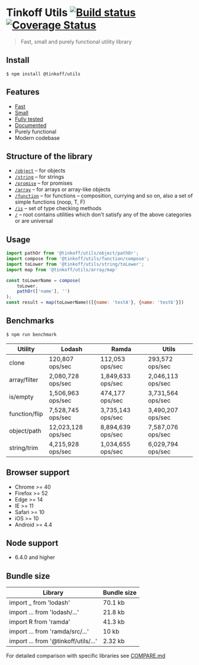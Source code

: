# Tinkoff Utils [![Build status](https://img.shields.io/github/actions/workflow/status/Tinkoff/utils.js/build.yml?branch=master)](https://img.shields.io/github/actions/workflow/status/Tinkoff/utils.js/build.yml?branch=master) [![Coverage Status](https://coveralls.io/repos/github/Tinkoff/utils.js/badge.svg?branch=master&t=CdowK8)](https://coveralls.io/github/Tinkoff/utils.js?branch=master)

> Fast, small and purely functional utility library

## Install
```
$ npm install @tinkoff/utils
```

## Features
- [Fast](#benchmarks)
- [Small](#bundle-size)
- [Fully tested](https://coveralls.io/github/Tinkoff/utils.js)
- [Documented](https://Tinkoff.github.io/utils.js)
- Purely functional
- Modern codebase

## Structure of the library
* [`/object`](https://github.com/Tinkoff/utils.js/tree/master/src/object) – for objects
* [`/string`](https://github.com/Tinkoff/utils.js/tree/master/src/string) – for strings
* [`/promise`](https://github.com/Tinkoff/utils.js/tree/master/src/promise) – for promises
* [`/array`](https://github.com/Tinkoff/utils.js/tree/master/src/array) – for arrays or array-like objects
* [`/function`](https://github.com/Tinkoff/utils.js/tree/master/src/function) – for functions – composition, currying and so on, also a set of simple functions (noop, T, F)
* [`/is`](https://github.com/Tinkoff/utils.js/tree/master/src/is) – set of type checking methods
* [`/`](https://github.com/Tinkoff/utils.js/tree/master/src) – root contains utilities which don't satisfy any of the above categories or are universal

## Usage
```js
import pathOr from '@tinkoff/utils/object/pathOr';
import compose from '@tinkoff/utils/function/compose';
import toLower from '@tinkoff/utils/string/toLower';
import map from '@tinkoff/utils/array/map'

const toLowerName = compose(
    toLower,
    pathOr(['name'], '')
);
const result = map(toLowerName)([{name: 'testA'}, {name: 'testb'}])
```

## Benchmarks
```bash
$ npm run benchmark
```

| Utility | Lodash | Ramda | Utils |
| --- | --- | --- | --- |
| clone | 120,807 ops/sec | 112,053 ops/sec | 293,572 ops/sec |
| array/filter | 2,080,728 ops/sec | 1,849,633 ops/sec | 2,046,113 ops/sec |
| is/empty | 1,506,963 ops/sec | 474,177 ops/sec | 3,731,564 ops/sec |
| function/flip | 7,528,745 ops/sec | 3,735,143 ops/sec | 3,490,207 ops/sec |
| object/path | 12,023,128 ops/sec | 8,894,639 ops/sec | 7,587,076 ops/sec |
| string/trim | 4,215,928 ops/sec | 1,034,655 ops/sec | 6,029,794 ops/sec |

## Browser support

- Chrome >= 40
- Firefox >= 52
- Edge >= 14
- IE >= 11
- Safari >= 10
- iOS >= 10
- Android >= 4.4

## Node support
- 6.4.0 and higher

## Bundle size
| Library | Bundle size |
| --- | --- |
| import _ from 'lodash' | 70.1 kb |
| import ... from 'lodash/...' | 21.8 kb |
| import R from 'ramda' | 41.3 kb |
| import ... from 'ramda/src/...' | 10 kb |
| import ... from '@tinkoff/utils/...' | 2.32 kb |

For detailed comparison with specific libraries see [COMPARE.md](https://github.com/Tinkoff/utils.js/tree/master/COMPARE.md)
